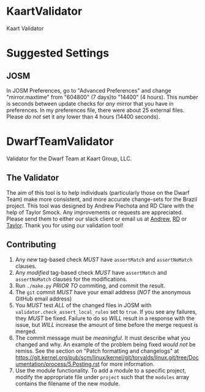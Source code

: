 # KaartValidator
Kaart Validator


# Suggested Settings
## JOSM
In JOSM Preferences, go to "Advanced Preferences" and change "mirror.maxtime"
from "604800" (7 days)to "14400" (4 hours). This number is seconds between
update checks for _any_ mirror that you have in preferences. In my preferences
file, there were about 25 external files. Please _do not_ set it any lower than
4 hours (14400 seconds).

# DwarfTeamValidator
Validator for the Dwarf Team at Kaart Group, LLC.

## The Validator
The aim of this tool is to help individuals (particularly those on the Dwarf Team) make more consistent, and more accurate change-sets for the Brazil project. This tool was designed by Andrew Piechota and RD Clare with the help of Taylor Smock. Any improvements or requests are appreciated. Please send them to either our slack client or email us at [Andrew](mailto:andrew.piechota@kaartgroup.com), [RD](mailto:rd.clare@kaartgroup.com) or [Taylor](mailto:taylor.smock@kaartgroup.com). Thank you for using our validation tool!

## Contributing

1) Any _new_ tag-based check _MUST_ have `assertMatch` and `assertNoMatch` clauses.
2) Any _modified_ tag-based check _MUST_ have `assertMatch` and `assertNoMatch` clauses for the modifications.
3) Run `./make.py` _PRIOR TO_ commiting, and commit the result.
4) The `git` commit _MUST_ have your email address (_NOT_ the anonymous GitHub email address)
5) You _MUST_ test _ALL_ of the changed files in JOSM with `validator.check_assert_local_rules` set to `true`. If you see any failures, they _MUST_ be fixed. Failure to do so _WILL_ result in a response with the issue, but _WILL_ increase the amount of time before the merge request is merged.
6) The commit message must be _meaningful_. It must describe what you changed and why. An example of the problem being fixed _would not_ be remiss. See the section on "Patch formatting and changelogs" at https://git.kernel.org/pub/scm/linux/kernel/git/torvalds/linux.git/tree/Documentation/process/5.Posting.rst for more information.
7) Use the module functionality. To add a module to a specific project, modify the appropriate file under `project` such that the `modules` array contains the filename of the new module.
